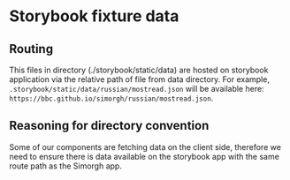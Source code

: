 # Storybook fixture data

## Routing

This files in directory (./storybook/static/data) are hosted on storybook application via the relative path of file from data directory. For example, `.storybook/static/data/russian/mostread.json` will be available here: `https://bbc.github.io/simorgh/russian/mostread.json`.

## Reasoning for directory convention

Some of our components are fetching data on the client side, therefore we need to ensure there is data available on the storybook app with the same route path as the Simorgh app.
